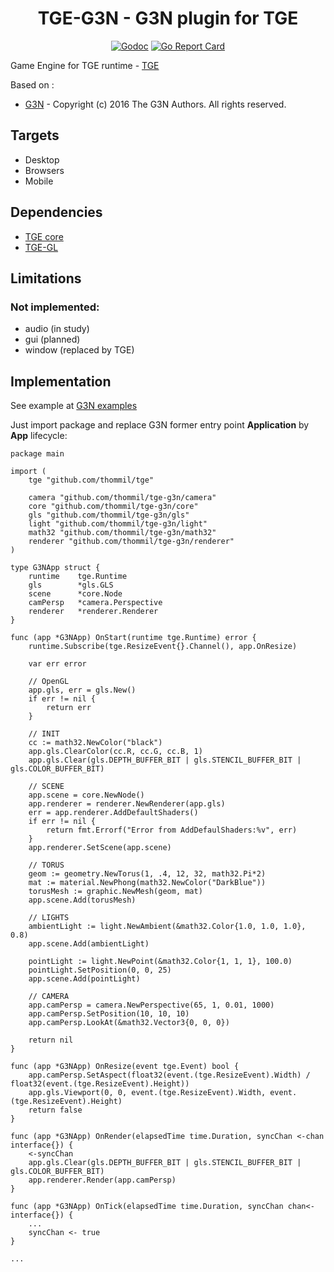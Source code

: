 <h1 align="center">TGE-G3N - G3N plugin for TGE</h1>

 <p align="center">
    <a href="https://godoc.org/github.com/thommil/tge-g3n"><img src="https://godoc.org/github.com/thommil/tge-g3n?status.svg" alt="Godoc"></img></a>
    <a href="https://goreportcard.com/report/github.com/thommil/tge-g3n"><img src="https://goreportcard.com/badge/github.com/thommil/tge-g3n"  alt="Go Report Card"/></a>
</p>

Game Engine for TGE runtime - [TGE](https://github.com/thommil/tge)

Based on :
 * [G3N](https://github.com/g3n/engine) - Copyright (c) 2016 The G3N Authors. All rights reserved.

## Targets
 * Desktop
 * Browsers
 * Mobile

## Dependencies
 * [TGE core](https://github.com/thommil/tge)
 * [TGE-GL](https://github.com/thommil/tge-gl)

## Limitations
### Not implemented:
 * audio (in study)
 * gui (planned)
 * window (replaced by TGE)

## Implementation
See example at [G3N examples](https://github.com/Thommil/tge-examples/tree/master/plugins/tge-g3n)

Just import package and replace G3N former entry point **Application** by **App** lifecycle:

```golang
package main

import (
	tge "github.com/thommil/tge"

	camera "github.com/thommil/tge-g3n/camera"
	core "github.com/thommil/tge-g3n/core"
	gls "github.com/thommil/tge-g3n/gls"
	light "github.com/thommil/tge-g3n/light"
	math32 "github.com/thommil/tge-g3n/math32"
	renderer "github.com/thommil/tge-g3n/renderer"
)

type G3NApp struct {
    runtime    tge.Runtime
    gls        *gls.GLS
    scene      *core.Node
    camPersp   *camera.Perspective
    renderer   *renderer.Renderer
}

func (app *G3NApp) OnStart(runtime tge.Runtime) error {
    runtime.Subscribe(tge.ResizeEvent{}.Channel(), app.OnResize)
	
    var err error

    // OpenGL
    app.gls, err = gls.New()
    if err != nil {
        return err
    }

    // INIT
    cc := math32.NewColor("black")
    app.gls.ClearColor(cc.R, cc.G, cc.B, 1)
    app.gls.Clear(gls.DEPTH_BUFFER_BIT | gls.STENCIL_BUFFER_BIT | gls.COLOR_BUFFER_BIT)

    // SCENE
    app.scene = core.NewNode()
    app.renderer = renderer.NewRenderer(app.gls)
    err = app.renderer.AddDefaultShaders()
    if err != nil {
        return fmt.Errorf("Error from AddDefaulShaders:%v", err)
    }
    app.renderer.SetScene(app.scene)

    // TORUS
    geom := geometry.NewTorus(1, .4, 12, 32, math32.Pi*2)
    mat := material.NewPhong(math32.NewColor("DarkBlue"))
    torusMesh := graphic.NewMesh(geom, mat)
    app.scene.Add(torusMesh)
    
    // LIGHTS
    ambientLight := light.NewAmbient(&math32.Color{1.0, 1.0, 1.0}, 0.8)
    app.scene.Add(ambientLight)

    pointLight := light.NewPoint(&math32.Color{1, 1, 1}, 100.0)
    pointLight.SetPosition(0, 0, 25)
    app.scene.Add(pointLight)

    // CAMERA
    app.camPersp = camera.NewPerspective(65, 1, 0.01, 1000)
    app.camPersp.SetPosition(10, 10, 10)
    app.camPersp.LookAt(&math32.Vector3{0, 0, 0})

    return nil
}

func (app *G3NApp) OnResize(event tge.Event) bool {
    app.camPersp.SetAspect(float32(event.(tge.ResizeEvent).Width) / float32(event.(tge.ResizeEvent).Height))
    app.gls.Viewport(0, 0, event.(tge.ResizeEvent).Width, event.(tge.ResizeEvent).Height)
    return false
}

func (app *G3NApp) OnRender(elapsedTime time.Duration, syncChan <-chan interface{}) {
    <-syncChan
    app.gls.Clear(gls.DEPTH_BUFFER_BIT | gls.STENCIL_BUFFER_BIT | gls.COLOR_BUFFER_BIT)
    app.renderer.Render(app.camPersp)
}

func (app *G3NApp) OnTick(elapsedTime time.Duration, syncChan chan<- interface{}) {
    ...
    syncChan <- true
}

...

```

